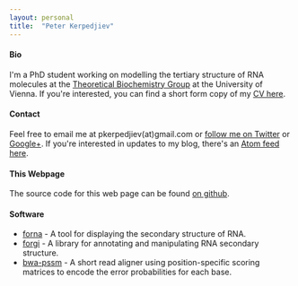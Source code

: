 ```yaml
---
layout: personal
title:  "Peter Kerpedjiev"
---
```


#### Bio ####

I'm a PhD student working on modelling the tertiary structure of RNA molecules at the [Theoretical Biochemistry Group](http://www.tbi.univie.ac.at) at the University of Vienna. If you're interested, you can find a short form copy of my <a href="/cv">CV here</a>.

#### Contact ####

Feel free to email me at pkerpedjiev(at)gmail.com or [follow me on Twitter](https://twitter.com/pkerpedjiev) or [Google+](https://www.google.com/+PeterKerpedjiev). If you're interested in updates to my blog, there's an [Atom feed here](/feed.xml).


#### This Webpage ####

The source code for this web page can be found [on github](https://github.com/pkerpedjiev/emptypipes).



#### Software ####

* [forna](http://nibiru.tbi.univie.ac.at/forna) - A tool for displaying the secondary structure of RNA. 
* [forgi](http://www.tbi.univie.ac.at/~pkerp/forgi) - A library for annotating and manipulating RNA secondary structure.
* [bwa-pssm](http://bwa-pssm.binf.ku.dk/) - A short read aligner using position-specific scoring matrices to encode the error probabilities for each base.
